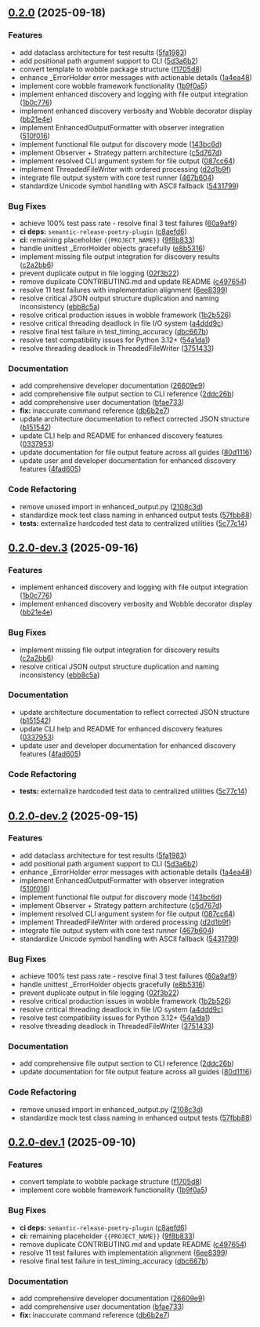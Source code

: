 ## [0.2.0](https://github.com/CrackingShells/Wobble/compare/v0.1.0...v0.2.0) (2025-09-18)


### Features

* add dataclass architecture for test results ([5fa1983](https://github.com/CrackingShells/Wobble/commit/5fa1983f02016462e687dd246b69f39629b57e5f))
* add positional path argument support to CLI ([5d3a6b2](https://github.com/CrackingShells/Wobble/commit/5d3a6b2180664e6b76690a6cd78f7b5d3620821f))
* convert template to wobble package structure ([f1705d8](https://github.com/CrackingShells/Wobble/commit/f1705d8ff9d42ece44f6a753422ce09de5ea74cc))
* enhance _ErrorHolder error messages with actionable details ([1a4ea48](https://github.com/CrackingShells/Wobble/commit/1a4ea486fcd156aef75ffae20bc9537da1f72e57))
* implement core wobble framework functionality ([1b9f0a5](https://github.com/CrackingShells/Wobble/commit/1b9f0a5cf1119f85e0a33c4bcea4c0d708907344))
* implement enhanced discovery and logging with file output integration ([1b0c776](https://github.com/CrackingShells/Wobble/commit/1b0c77621472564443f17367327275a4dd60dc2c))
* implement enhanced discovery verbosity and Wobble decorator display ([bb21e4e](https://github.com/CrackingShells/Wobble/commit/bb21e4e162906b03f04943b009d1b89f3e5dcbde))
* implement EnhancedOutputFormatter with observer integration ([510f016](https://github.com/CrackingShells/Wobble/commit/510f0166a1b0754471409db00326526546f7a81e))
* implement functional file output for discovery mode ([143bc6d](https://github.com/CrackingShells/Wobble/commit/143bc6d3b9d11032560b7241af3800b9b674fd51))
* implement Observer + Strategy pattern architecture ([c5d767d](https://github.com/CrackingShells/Wobble/commit/c5d767d5a265de9ec8f2521cb12d40c2c448feb4))
* implement resolved CLI argument system for file output ([087cc64](https://github.com/CrackingShells/Wobble/commit/087cc64285c932c089353616550d54411d00d87d))
* implement ThreadedFileWriter with ordered processing ([d2d1b9f](https://github.com/CrackingShells/Wobble/commit/d2d1b9f11e5a949f905ecffd58bb2055e075456e))
* integrate file output system with core test runner ([467b604](https://github.com/CrackingShells/Wobble/commit/467b6049873e3d00a1f807ed3b9306eff6bf4035))
* standardize Unicode symbol handling with ASCII fallback ([5431799](https://github.com/CrackingShells/Wobble/commit/5431799b48762546e025420f1c769fbd186961dd))


### Bug Fixes

* achieve 100% test pass rate - resolve final 3 test failures ([60a9af9](https://github.com/CrackingShells/Wobble/commit/60a9af9816f004fae1b7dd4d1d5ee4a7f67cbab3))
* **ci deps:** `semantic-release-poetry-plugin` ([c8aefd6](https://github.com/CrackingShells/Wobble/commit/c8aefd6535f61583a37d5e4a1d40cacfe90c22f4))
* **ci:** remaining placeholder `{{PROJECT_NAME}}` ([9f8b833](https://github.com/CrackingShells/Wobble/commit/9f8b83390686b6d46de82570ff06388430e4cd61))
* handle unittest _ErrorHolder objects gracefully ([e8b5316](https://github.com/CrackingShells/Wobble/commit/e8b531643aa3e4520a47a1ca875b84a0b4b8e6b4))
* implement missing file output integration for discovery results ([c2a2bb6](https://github.com/CrackingShells/Wobble/commit/c2a2bb612f3611295b4341f79a24a7a7edf85857))
* prevent duplicate output in file logging ([02f3b22](https://github.com/CrackingShells/Wobble/commit/02f3b2227a4a6c57aefd72a33a608ddbd56db730))
* remove duplicate CONTRIBUTING.md and update README ([c497654](https://github.com/CrackingShells/Wobble/commit/c4976543eb11eddec10c247f73be13d012d43269))
* resolve 11 test failures with implementation alignment ([6ee8399](https://github.com/CrackingShells/Wobble/commit/6ee8399f9983cbe9e883b5236f0f560c950876eb))
* resolve critical JSON output structure duplication and naming inconsistency ([ebb8c5a](https://github.com/CrackingShells/Wobble/commit/ebb8c5a916a0b45abacd885cab2dfe9b278de76d))
* resolve critical production issues in wobble framework ([1b2b526](https://github.com/CrackingShells/Wobble/commit/1b2b526d5348c712a00cd40171eb32c56dfbb613))
* resolve critical threading deadlock in file I/O system ([a4ddd9c](https://github.com/CrackingShells/Wobble/commit/a4ddd9cf4b73d8ced4d1b6bed0ddcc6241954148))
* resolve final test failure in test_timing_accuracy ([dbc667b](https://github.com/CrackingShells/Wobble/commit/dbc667bafe01f488d026f4d89e62cb633bf80845))
* resolve test compatibility issues for Python 3.12+ ([54a1da1](https://github.com/CrackingShells/Wobble/commit/54a1da1dc3b26ce7ec1d316a9d2f401e4db8b7a6))
* resolve threading deadlock in ThreadedFileWriter ([3751433](https://github.com/CrackingShells/Wobble/commit/3751433ae8f00dc9d79fff9580a4d7406070d865))


### Documentation

* add comprehensive developer documentation ([26609e9](https://github.com/CrackingShells/Wobble/commit/26609e99d10e69502adf88e8e2d68197744ee45e))
* add comprehensive file output section to CLI reference ([2ddc26b](https://github.com/CrackingShells/Wobble/commit/2ddc26b5ce3c38fb9e9affcc552e9809d557feaa))
* add comprehensive user documentation ([bfae733](https://github.com/CrackingShells/Wobble/commit/bfae733f52cb5be9899fe167fb515c99d2714b0f))
* **fix:** inaccurate command reference ([db6b2e7](https://github.com/CrackingShells/Wobble/commit/db6b2e72ca848c6ed921a2aef1c11ec7e2a39a15))
* update architecture documentation to reflect corrected JSON structure ([b151542](https://github.com/CrackingShells/Wobble/commit/b1515426e606ea870eb9ee35de5c37df4763c432))
* update CLI help and README for enhanced discovery features ([0337953](https://github.com/CrackingShells/Wobble/commit/03379535a821f768e3d2ae1a593182b537489e45))
* update documentation for file output feature across all guides ([80d1116](https://github.com/CrackingShells/Wobble/commit/80d11162c84a55d95b1f1156a332efd92381a091))
* update user and developer documentation for enhanced discovery features ([4fad605](https://github.com/CrackingShells/Wobble/commit/4fad605a40bd8b2225524a6ab46750cd4eb1643d))


### Code Refactoring

* remove unused import in enhanced_output.py ([2108c3d](https://github.com/CrackingShells/Wobble/commit/2108c3d3114fa1e96fe686a9e819a3106097768c))
* standardize mock test class naming in enhanced output tests ([57fbb88](https://github.com/CrackingShells/Wobble/commit/57fbb88eac2206a7581592335028c87c8106fc38))
* **tests:** externalize hardcoded test data to centralized utilities ([5c77c14](https://github.com/CrackingShells/Wobble/commit/5c77c14d2d944319fe2b5724b290f68293005992))

## [0.2.0-dev.3](https://github.com/CrackingShells/Wobble/compare/v0.2.0-dev.2...v0.2.0-dev.3) (2025-09-16)


### Features

* implement enhanced discovery and logging with file output integration ([1b0c776](https://github.com/CrackingShells/Wobble/commit/1b0c77621472564443f17367327275a4dd60dc2c))
* implement enhanced discovery verbosity and Wobble decorator display ([bb21e4e](https://github.com/CrackingShells/Wobble/commit/bb21e4e162906b03f04943b009d1b89f3e5dcbde))


### Bug Fixes

* implement missing file output integration for discovery results ([c2a2bb6](https://github.com/CrackingShells/Wobble/commit/c2a2bb612f3611295b4341f79a24a7a7edf85857))
* resolve critical JSON output structure duplication and naming inconsistency ([ebb8c5a](https://github.com/CrackingShells/Wobble/commit/ebb8c5a916a0b45abacd885cab2dfe9b278de76d))


### Documentation

* update architecture documentation to reflect corrected JSON structure ([b151542](https://github.com/CrackingShells/Wobble/commit/b1515426e606ea870eb9ee35de5c37df4763c432))
* update CLI help and README for enhanced discovery features ([0337953](https://github.com/CrackingShells/Wobble/commit/03379535a821f768e3d2ae1a593182b537489e45))
* update user and developer documentation for enhanced discovery features ([4fad605](https://github.com/CrackingShells/Wobble/commit/4fad605a40bd8b2225524a6ab46750cd4eb1643d))


### Code Refactoring

* **tests:** externalize hardcoded test data to centralized utilities ([5c77c14](https://github.com/CrackingShells/Wobble/commit/5c77c14d2d944319fe2b5724b290f68293005992))

## [0.2.0-dev.2](https://github.com/CrackingShells/Wobble/compare/v0.2.0-dev.1...v0.2.0-dev.2) (2025-09-15)


### Features

* add dataclass architecture for test results ([5fa1983](https://github.com/CrackingShells/Wobble/commit/5fa1983f02016462e687dd246b69f39629b57e5f))
* add positional path argument support to CLI ([5d3a6b2](https://github.com/CrackingShells/Wobble/commit/5d3a6b2180664e6b76690a6cd78f7b5d3620821f))
* enhance _ErrorHolder error messages with actionable details ([1a4ea48](https://github.com/CrackingShells/Wobble/commit/1a4ea486fcd156aef75ffae20bc9537da1f72e57))
* implement EnhancedOutputFormatter with observer integration ([510f016](https://github.com/CrackingShells/Wobble/commit/510f0166a1b0754471409db00326526546f7a81e))
* implement functional file output for discovery mode ([143bc6d](https://github.com/CrackingShells/Wobble/commit/143bc6d3b9d11032560b7241af3800b9b674fd51))
* implement Observer + Strategy pattern architecture ([c5d767d](https://github.com/CrackingShells/Wobble/commit/c5d767d5a265de9ec8f2521cb12d40c2c448feb4))
* implement resolved CLI argument system for file output ([087cc64](https://github.com/CrackingShells/Wobble/commit/087cc64285c932c089353616550d54411d00d87d))
* implement ThreadedFileWriter with ordered processing ([d2d1b9f](https://github.com/CrackingShells/Wobble/commit/d2d1b9f11e5a949f905ecffd58bb2055e075456e))
* integrate file output system with core test runner ([467b604](https://github.com/CrackingShells/Wobble/commit/467b6049873e3d00a1f807ed3b9306eff6bf4035))
* standardize Unicode symbol handling with ASCII fallback ([5431799](https://github.com/CrackingShells/Wobble/commit/5431799b48762546e025420f1c769fbd186961dd))


### Bug Fixes

* achieve 100% test pass rate - resolve final 3 test failures ([60a9af9](https://github.com/CrackingShells/Wobble/commit/60a9af9816f004fae1b7dd4d1d5ee4a7f67cbab3))
* handle unittest _ErrorHolder objects gracefully ([e8b5316](https://github.com/CrackingShells/Wobble/commit/e8b531643aa3e4520a47a1ca875b84a0b4b8e6b4))
* prevent duplicate output in file logging ([02f3b22](https://github.com/CrackingShells/Wobble/commit/02f3b2227a4a6c57aefd72a33a608ddbd56db730))
* resolve critical production issues in wobble framework ([1b2b526](https://github.com/CrackingShells/Wobble/commit/1b2b526d5348c712a00cd40171eb32c56dfbb613))
* resolve critical threading deadlock in file I/O system ([a4ddd9c](https://github.com/CrackingShells/Wobble/commit/a4ddd9cf4b73d8ced4d1b6bed0ddcc6241954148))
* resolve test compatibility issues for Python 3.12+ ([54a1da1](https://github.com/CrackingShells/Wobble/commit/54a1da1dc3b26ce7ec1d316a9d2f401e4db8b7a6))
* resolve threading deadlock in ThreadedFileWriter ([3751433](https://github.com/CrackingShells/Wobble/commit/3751433ae8f00dc9d79fff9580a4d7406070d865))


### Documentation

* add comprehensive file output section to CLI reference ([2ddc26b](https://github.com/CrackingShells/Wobble/commit/2ddc26b5ce3c38fb9e9affcc552e9809d557feaa))
* update documentation for file output feature across all guides ([80d1116](https://github.com/CrackingShells/Wobble/commit/80d11162c84a55d95b1f1156a332efd92381a091))


### Code Refactoring

* remove unused import in enhanced_output.py ([2108c3d](https://github.com/CrackingShells/Wobble/commit/2108c3d3114fa1e96fe686a9e819a3106097768c))
* standardize mock test class naming in enhanced output tests ([57fbb88](https://github.com/CrackingShells/Wobble/commit/57fbb88eac2206a7581592335028c87c8106fc38))

## [0.2.0-dev.1](https://github.com/CrackingShells/Wobble/compare/v0.1.0...v0.2.0-dev.1) (2025-09-10)


### Features

* convert template to wobble package structure ([f1705d8](https://github.com/CrackingShells/Wobble/commit/f1705d8ff9d42ece44f6a753422ce09de5ea74cc))
* implement core wobble framework functionality ([1b9f0a5](https://github.com/CrackingShells/Wobble/commit/1b9f0a5cf1119f85e0a33c4bcea4c0d708907344))


### Bug Fixes

* **ci deps:** `semantic-release-poetry-plugin` ([c8aefd6](https://github.com/CrackingShells/Wobble/commit/c8aefd6535f61583a37d5e4a1d40cacfe90c22f4))
* **ci:** remaining placeholder `{{PROJECT_NAME}}` ([9f8b833](https://github.com/CrackingShells/Wobble/commit/9f8b83390686b6d46de82570ff06388430e4cd61))
* remove duplicate CONTRIBUTING.md and update README ([c497654](https://github.com/CrackingShells/Wobble/commit/c4976543eb11eddec10c247f73be13d012d43269))
* resolve 11 test failures with implementation alignment ([6ee8399](https://github.com/CrackingShells/Wobble/commit/6ee8399f9983cbe9e883b5236f0f560c950876eb))
* resolve final test failure in test_timing_accuracy ([dbc667b](https://github.com/CrackingShells/Wobble/commit/dbc667bafe01f488d026f4d89e62cb633bf80845))


### Documentation

* add comprehensive developer documentation ([26609e9](https://github.com/CrackingShells/Wobble/commit/26609e99d10e69502adf88e8e2d68197744ee45e))
* add comprehensive user documentation ([bfae733](https://github.com/CrackingShells/Wobble/commit/bfae733f52cb5be9899fe167fb515c99d2714b0f))
* **fix:** inaccurate command reference ([db6b2e7](https://github.com/CrackingShells/Wobble/commit/db6b2e72ca848c6ed921a2aef1c11ec7e2a39a15))
